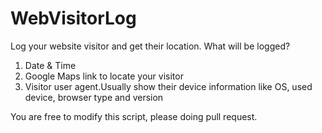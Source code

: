 # WebVisitorLog

Log your website visitor and get their location.
What will be logged?
1. Date & Time
2. Google Maps link to locate your visitor
3. Visitor user agent.Usually show their device information like OS, used device, browser type and version

You are free to modify this script, please doing pull request.
